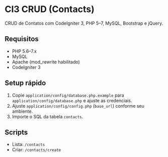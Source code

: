 # CI3 CRUD (Contacts)

CRUD de Contatos com CodeIgniter 3, PHP 5–7, MySQL, Bootstrap e jQuery.

## Requisitos
- PHP 5.6–7.x
- MySQL
- Apache (mod_rewrite habilitado)
- CodeIgniter 3

## Setup rápido
1. Copie `application/config/database.php.example` para `application/config/database.php` e ajuste as credenciais.
2. Ajuste `application/config/config.php` (`base_url`) conforme seu ambiente.
3. Importe o SQL da tabela `contacts`.

## Scripts
- Lista: `/contacts`
- Criar: `/contacts/create`

